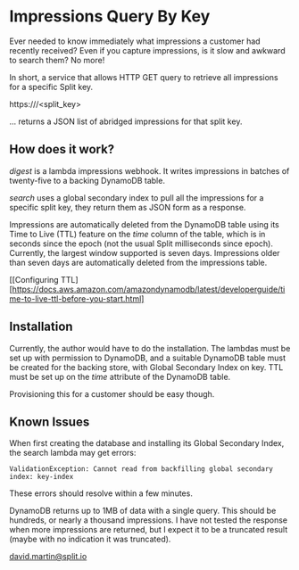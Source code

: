# Impressions Query By Key

Ever needed to know immediately what impressions a customer had recently received? Even if you capture impressions, is it slow and awkward to search them?  No more!

In short, a service that allows HTTP GET query to retrieve all impressions for a specific Split key.

https://<lambda function url>/<split_key>

... returns a JSON list of abridged impressions for that split key.

## How does it work?

*digest* is a lambda impressions webhook.  It writes impressions in batches of twenty-five to a backing DynamoDB table.

*search* uses a global secondary index to pull all the impressions for a specific split key, they return them as JSON form as a response.

Impressions are automatically deleted from the DynamoDB table using its Time to Live (TTL) feature on the *time* column of the table, which is in seconds since the epoch (not the usual Split milliseconds since epoch).  Currently, the largest window supported is seven days.  Impressions older than seven days are automatically deleted from the impressions table.

[[Configuring TTL][https://docs.aws.amazon.com/amazondynamodb/latest/developerguide/time-to-live-ttl-before-you-start.html]

## Installation

Currently, the author would have to do the installation.  The lambdas must be set up with permission to DynamoDB, and a suitable DynamoDB table must be created for the backing store, with Global Secondary Index on key.  TTL must be set up on the *time* attribute of the DynamoDB table.

Provisioning this for a customer should be easy though.

## Known Issues

When first creating the database and installing its Global Secondary Index, the search lambda may get errors:

```
ValidationException: Cannot read from backfilling global secondary index: key-index
```

These errors should resolve within a few minutes.

DynamoDB returns up to 1MB of data with a single query.  This should be hundreds, or nearly a thousand impressions.  I have not tested the response when more impressions are returned, but I expect it to be a truncated result (maybe with no indication it was truncated).  

david.martin@split.io

